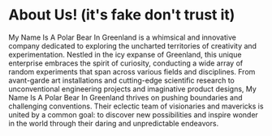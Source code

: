 # About Us! (it's fake don't trust it)
My Name Is A Polar Bear In Greenland is a whimsical and innovative company dedicated to exploring the uncharted territories of creativity and experimentation.
Nestled in the icy expanse of Greenland, this unique enterprise embraces the spirit of curiosity, conducting a wide array of random experiments that span 
across various fields and disciplines. From avant-garde art installations and cutting-edge scientific research to unconventional engineering projects and 
imaginative product designs, My Name Is A Polar Bear In Greenland thrives on pushing boundaries and challenging conventions. Their eclectic team of visionaries 
and mavericks is united by a common goal: to discover new possibilities and inspire wonder in the world through their daring and unpredictable endeavors.
